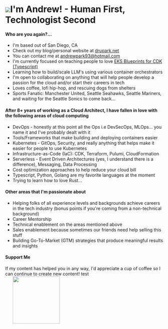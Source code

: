 ![](https://user-images.githubusercontent.com/18350557/176309783-0785949b-9127-417c-8b55-ab5a4333674e.gif)I'm Andrew! - Human First, Technologist Second 
===================================================================================================================================
<h4>Who are you again?...</h4>

* I'm based out of San Diego, CA
* Check out my blog/personal website at [drupark.net](http://drupark.net)
* You can contact me at [andrewpark93@hotmail.com](mailto:andrewpark93@hotmail.com) 
* I'm currently focused on teaching people to love [EKS Blueprints for CDK (Typescript)](http://catalog.workshops.aws/eks-blueprints-for-cdk/en-US/030-create-eks-blueprints/1-create-a-cdk-project)
* Learning how to build/scale LLM's using various container orchestrators 
* I'm open to collaborating on anything that will help people develop a passion for the cloud and/or start their careers in tech 
* Loves coffee, lofi hip-hop, and rescuing dogs from shelters
* Sports Fanatic: Manchester United, Seattle Seahawks, Seattle Mariners, and waiting for the Seattle Sonics to come back... 

<h4>After 8+ years of working as a Cloud Architect, I have fallen in love with the following areas of cloud computing</h4>

- DevOps - honestly at this point all the Ops i.e DevSecOps, MLOps... you name it and I've probably dealt with it
- Tools/Frameworks that make building and deploying containers easier
- Kubernetes - GitOps, Security, and really anything that helps make it easier for people to use Kubernetes 
- Infrastructure-as-Code (IaC): CDK, Terraform, Pulumi, CloudFormation
- Serverless - Event Driven Architectures (yes, I understand there is a difference), Messaging, Data Processing
- Cost optimization approaches to help reduce your cloud bill
- Typescript, Python, Golang are my favorite languages at the moment
- Trying to learn how to love Rust... 

<h4>Other areas that I'm passionate about</h4>

- Helping folks of all experience levels and backgrounds achieve careers in the tech industry (bonus points if you're coming from a non-technical background)
- Career Mentorship 
- Technical enablement on the areas mentioned above
- Sales enablement because sometimes our friends need help selling this stuff
- Building Go-To-Market (GTM) strategies that produce meaningful results and insights 

<h4>Support Me</h4>
If my content has helped you in any way, I'd appreciate a cup of coffee so I can continue to create new content!
test

<ul style="list-style-type: none; margin: 0;">

<li style="display: inline-block; margin-right: 0.25rem;"><a href="https://www.buymeacoffee.com/andrewpark93"><img src="https://cdn.buymeacoffee.com/buttons/v2/default-yellow.png" width="150"/></a></li>

</ul>
